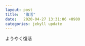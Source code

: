 ```yaml
---
layout: post
title:  "復活"
date:   2020-04-27 13:31:06 +0900
categories: jekyll update
---
```

ようやく復活

